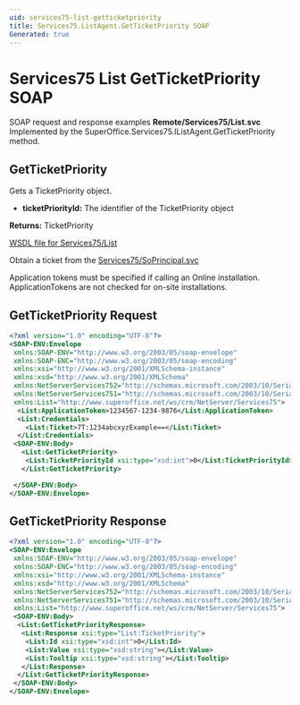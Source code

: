 ```yaml
---
uid: services75-list-getticketpriority
title: Services75.ListAgent.GetTicketPriority SOAP
Generated: true
---
```


# Services75 List GetTicketPriority SOAP

SOAP request and response examples **Remote/Services75/List.svc**
Implemented by the <see cref="M:SuperOffice.Services75.IListAgent.GetTicketPriority">SuperOffice.Services75.IListAgent.GetTicketPriority</see> method.

## GetTicketPriority

Gets a TicketPriority object.

* **ticketPriorityId:** The identifier of the TicketPriority object

**Returns:** TicketPriority


[WSDL file for Services75/List](../Services75-List.md)

Obtain a ticket from the [Services75/SoPrincipal.svc](../SoPrincipal/SoPrincipal.md)

Application tokens must be specified if calling an Online installation. ApplicationTokens are not checked for on-site installations.

## GetTicketPriority Request

```xml
<?xml version="1.0" encoding="UTF-8"?>
<SOAP-ENV:Envelope
 xmlns:SOAP-ENV="http://www.w3.org/2003/05/soap-envelope"
 xmlns:SOAP-ENC="http://www.w3.org/2003/05/soap-encoding"
 xmlns:xsi="http://www.w3.org/2001/XMLSchema-instance"
 xmlns:xsd="http://www.w3.org/2001/XMLSchema"
 xmlns:NetServerServices752="http://schemas.microsoft.com/2003/10/Serialization/Arrays"
 xmlns:NetServerServices751="http://schemas.microsoft.com/2003/10/Serialization/"
 xmlns:List="http://www.superoffice.net/ws/crm/NetServer/Services75">
  <List:ApplicationToken>1234567-1234-9876</List:ApplicationToken>
  <List:Credentials>
    <List:Ticket>7T:1234abcxyzExample==</List:Ticket>
  </List:Credentials>
 <SOAP-ENV:Body>
   <List:GetTicketPriority>
    <List:TicketPriorityId xsi:type="xsd:int">0</List:TicketPriorityId>
   </List:GetTicketPriority>

 </SOAP-ENV:Body>
</SOAP-ENV:Envelope>

```


## GetTicketPriority Response

```xml
<?xml version="1.0" encoding="UTF-8"?>
<SOAP-ENV:Envelope
 xmlns:SOAP-ENV="http://www.w3.org/2003/05/soap-envelope"
 xmlns:SOAP-ENC="http://www.w3.org/2003/05/soap-encoding"
 xmlns:xsi="http://www.w3.org/2001/XMLSchema-instance"
 xmlns:xsd="http://www.w3.org/2001/XMLSchema"
 xmlns:NetServerServices752="http://schemas.microsoft.com/2003/10/Serialization/Arrays"
 xmlns:NetServerServices751="http://schemas.microsoft.com/2003/10/Serialization/"
 xmlns:List="http://www.superoffice.net/ws/crm/NetServer/Services75">
 <SOAP-ENV:Body>
  <List:GetTicketPriorityResponse>
   <List:Response xsi:type="List:TicketPriority">
    <List:Id xsi:type="xsd:int">0</List:Id>
    <List:Value xsi:type="xsd:string"></List:Value>
    <List:Tooltip xsi:type="xsd:string"></List:Tooltip>
   </List:Response>
  </List:GetTicketPriorityResponse>
 </SOAP-ENV:Body>
</SOAP-ENV:Envelope>

```

